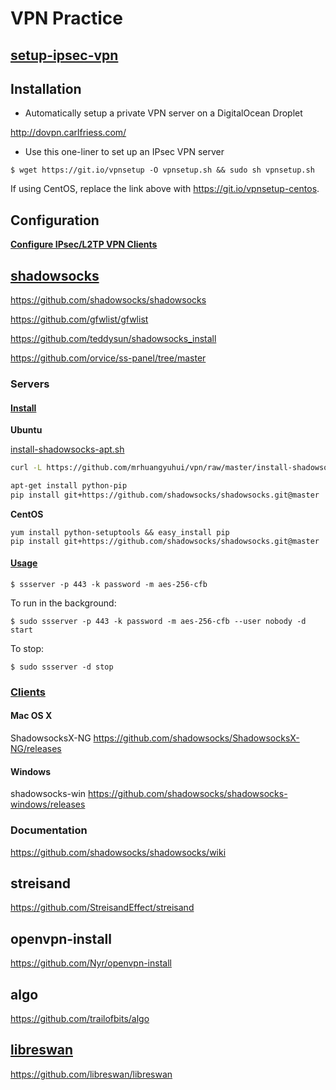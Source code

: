 # VPN Practice

## [setup-ipsec-vpn](https://github.com/hwdsl2/setup-ipsec-vpn)

## Installation

- Automatically setup a private VPN server on a DigitalOcean Droplet

http://dovpn.carlfriess.com/

- Use this one-liner to set up an IPsec VPN server

```
$ wget https://git.io/vpnsetup -O vpnsetup.sh && sudo sh vpnsetup.sh
```
If using CentOS, replace the link above with https://git.io/vpnsetup-centos.

## Configuration

**[Configure IPsec/L2TP VPN Clients](https://github.com/hwdsl2/setup-ipsec-vpn/blob/master/docs/clients.md)**

## [shadowsocks](https://shadowsocks.org/)

https://github.com/shadowsocks/shadowsocks

https://github.com/gfwlist/gfwlist

https://github.com/teddysun/shadowsocks_install

https://github.com/orvice/ss-panel/tree/master

### Servers

#### [Install](https://github.com/shadowsocks/shadowsocks/tree/master#install)

**Ubuntu**

[install-shadowsocks-apt.sh](https://github.com/mrhuangyuhui/vpn/blob/master/install-shadowsocks-apt.sh)
```bash
curl -L https://github.com/mrhuangyuhui/vpn/raw/master/install-shadowsocks-apt.sh | sh
```

```bash
apt-get install python-pip
pip install git+https://github.com/shadowsocks/shadowsocks.git@master
```

**CentOS**
```
yum install python-setuptools && easy_install pip
pip install git+https://github.com/shadowsocks/shadowsocks.git@master
```

#### [Usage](https://github.com/shadowsocks/shadowsocks/tree/master#usage)

```
$ ssserver -p 443 -k password -m aes-256-cfb
```

To run in the background:
```
$ sudo ssserver -p 443 -k password -m aes-256-cfb --user nobody -d start
```

To stop:
```
$ sudo ssserver -d stop
```

### [Clients](https://shadowsocks.org/en/download/clients.html)

#### Mac OS X

ShadowsocksX-NG https://github.com/shadowsocks/ShadowsocksX-NG/releases

#### Windows

shadowsocks-win https://github.com/shadowsocks/shadowsocks-windows/releases

### Documentation

https://github.com/shadowsocks/shadowsocks/wiki

## streisand

https://github.com/StreisandEffect/streisand

## openvpn-install

https://github.com/Nyr/openvpn-install

## algo

https://github.com/trailofbits/algo

## [libreswan](https://libreswan.org/)

https://github.com/libreswan/libreswan
